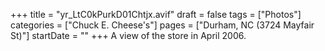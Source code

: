+++
title = "yr_LtC0kPurkD01Chtjx.avif"
draft = false
tags = ["Photos"]
categories = ["Chuck E. Cheese's"]
pages = ["Durham, NC (3724 Mayfair St)"]
startDate = ""
+++
A view of the store in April 2006.

